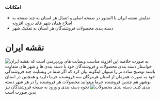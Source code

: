 ### امکانات

- نمایش نقشه ایران با المنتور در صفحه اصلی و اتصال هر استان به چند صفحه به اصلاح همان شهر های درون افزونه
- دسته بندی محصولات فروشندگان هر استان به تفکیک شهر
# نقشه ایران
![نقشه ایران](https://mhmmdq.github.io/iran-map-view.gif "نقشه ایران")
به صورت خلاصه این افزونه مناسب وبسایت های وردپرسی است که خواستار دسته بندی محصولات و فروشندگان خود با دسته بندی ها و شهر های متفاوت باشند توضیح ساده تر را میتوان اینگونه بیان کرد که اگر شما در وبسایت چند فروشندگی خود به صورت همزمان از استان هرمزگان سه فروشنده خرما دارید و همچنین در استان بوشهر هم چندین فروشنده خرما میتوانید محصولات هر فروشنده را در هر شهر دسته بندی کنید.
![دسته بندی محصولات](https://mhmmdq.github.io/iran-map-content.gif "دسته بندی محصولات")
نحوه دسته بندی و ورود به صفحه فروشندگان نیز بدین صورت است
